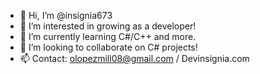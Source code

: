 - 👋 Hi, I’m @insignia673
- 👀 I’m interested in growing as a developer!
- 🌱 I’m currently learning C#/C++ and more.
- 💞️ I’m looking to collaborate on C# projects!
- 📫 Contact: olopezmill08@gmail.com / Devinsignia.com

<!---
insignia673/insignia673 is a ✨ special ✨ repository because its `README.md` (this file) appears on your GitHub profile.
You can click the Preview link to take a look at your changes.
--->
